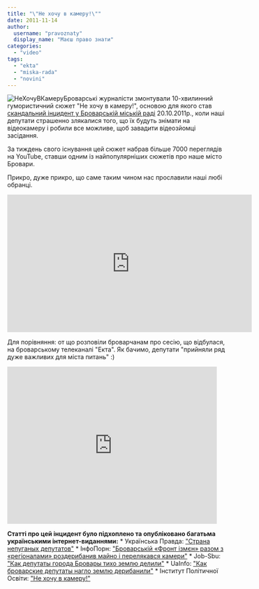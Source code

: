 ```yaml
---
title: "\"Не хочу в камеру!\""
date: 2011-11-14
author: 
  username: "pravoznaty"
  display_name: "Маєш право знати"
categories: 
  - "video"
tags: 
  - "ekta"
  - "miska-rada"
  - "novini"
---
```


![](https://mpz.brovary.org/wp-content/uploads/2011/11/НеХочуВКамеру.jpg "НеХочуВКамеру")Броварські журналісти змонтували 10-хвилинний гумористичний сюжет "Не хочу в камеру!", основою для якого став [скандальний інцидент у Броварській міській раді](https://mpz.brovary.org/novini/miska-rada-sprobuvala-zaboroniti-videozapis-sesiie-20102011/ "Броварська міська рада заборонила відеозапис сесії 20.10.2011") 20.10.2011р., коли наші депутати страшенно злякалися того, що їх будуть знімати на відеокамеру і робили все можливе, щоб завадити відеозйомці засідання.<!--more-->

За тиждень свого існування цей сюжет набрав більше 7000 переглядів на YouTube, ставши одним із найпопулярніших сюжетів про наше місто Бровари.

Прикро, дуже прикро, що саме таким чином нас прославили наші любі обранці.

<iframe width="560" height="315" src="https://www.youtube.com/embed/77lwLGI6AKQ" frameborder="0" allowfullscreen></iframe>

Для порівняння: от що розповіли броварчанам про сесію, що відбулася, на броварському телеканалі "Екта". Як бачимо, депутати "прийняли ряд дуже важливих для міста питань" :)

<iframe width="480" height="360" src="https://www.youtube.com/embed/IQcnq3z150c" frameborder="0" allowfullscreen></iframe>

**Статті про цей інцидент було підхоплено та опубліковано багатьма українськими інтернет-виданнями:** \* Українська Правда: ["Страна непуганых депутатов"](https://blogs.pravda.com.ua/authors/yusov/4ebcfe8563258/) \* ІнфоПорн: ["Броварській «Фронт ізмєн» разом з «регіоналами» роздерибанив майно і перелякався камери"](https://infoporn.org.ua/news/urn:news:2B8EB6CE) \* Job-Sbu: ["Как депутаты города Бровары тихо землю делили"](https://job-sbu.org/kak-deputatyi-goroda-brovaryi-tiho-zemlyu-delili.html) \* UaInfo: ["Как броварские депутаты нагло землю дерибанили"](https://uainfo.censor.net.ua/news/7435--ak-brovarskie-deputaty-naglo-zemlyu-deribanil-foto-video.html) \* Інститут Політичної Освіти: ["Не хочу в камеру!"](https://www.ipo.org.ua/news/1235/)
